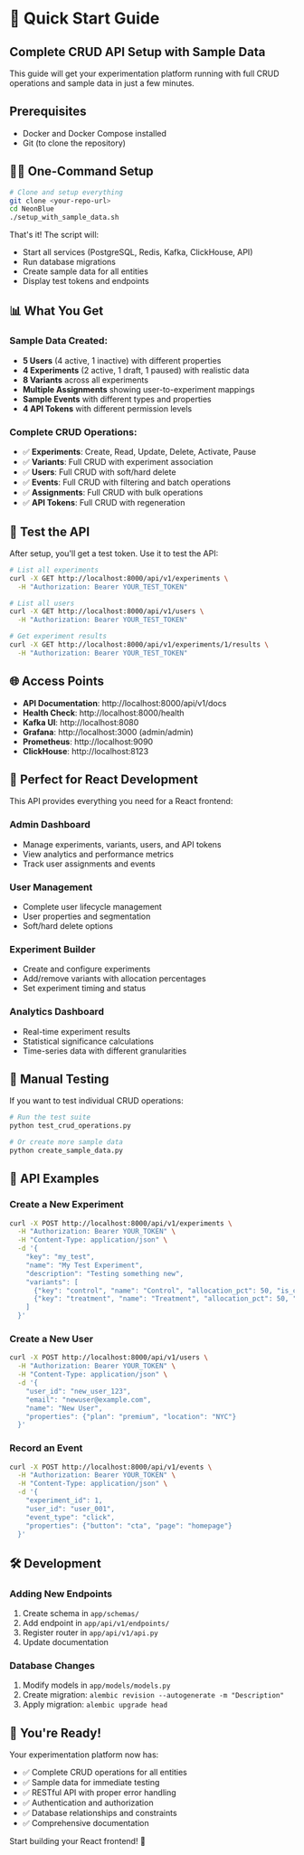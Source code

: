 # 🚀 Quick Start Guide

## Complete CRUD API Setup with Sample Data

This guide will get your experimentation platform running with full CRUD operations and sample data in just a few minutes.

## Prerequisites

- Docker and Docker Compose installed
- Git (to clone the repository)

## 🏃‍♂️ One-Command Setup

```bash
# Clone and setup everything
git clone <your-repo-url>
cd NeonBlue
./setup_with_sample_data.sh
```

That's it! The script will:
- Start all services (PostgreSQL, Redis, Kafka, ClickHouse, API)
- Run database migrations
- Create sample data for all entities
- Display test tokens and endpoints

## 📊 What You Get

### Sample Data Created:
- **5 Users** (4 active, 1 inactive) with different properties
- **4 Experiments** (2 active, 1 draft, 1 paused) with realistic data
- **8 Variants** across all experiments
- **Multiple Assignments** showing user-to-experiment mappings
- **Sample Events** with different types and properties
- **4 API Tokens** with different permission levels

### Complete CRUD Operations:
- ✅ **Experiments**: Create, Read, Update, Delete, Activate, Pause
- ✅ **Variants**: Full CRUD with experiment association
- ✅ **Users**: Full CRUD with soft/hard delete
- ✅ **Events**: Full CRUD with filtering and batch operations
- ✅ **Assignments**: Full CRUD with bulk operations
- ✅ **API Tokens**: Full CRUD with regeneration

## 🧪 Test the API

After setup, you'll get a test token. Use it to test the API:

```bash
# List all experiments
curl -X GET http://localhost:8000/api/v1/experiments \
  -H "Authorization: Bearer YOUR_TEST_TOKEN"

# List all users
curl -X GET http://localhost:8000/api/v1/users \
  -H "Authorization: Bearer YOUR_TEST_TOKEN"

# Get experiment results
curl -X GET http://localhost:8000/api/v1/experiments/1/results \
  -H "Authorization: Bearer YOUR_TEST_TOKEN"
```

## 🌐 Access Points

- **API Documentation**: http://localhost:8000/api/v1/docs
- **Health Check**: http://localhost:8000/health
- **Kafka UI**: http://localhost:8080
- **Grafana**: http://localhost:3000 (admin/admin)
- **Prometheus**: http://localhost:9090
- **ClickHouse**: http://localhost:8123

## 🎯 Perfect for React Development

This API provides everything you need for a React frontend:

### Admin Dashboard
- Manage experiments, variants, users, and API tokens
- View analytics and performance metrics
- Track user assignments and events

### User Management
- Complete user lifecycle management
- User properties and segmentation
- Soft/hard delete options

### Experiment Builder
- Create and configure experiments
- Add/remove variants with allocation percentages
- Set experiment timing and status

### Analytics Dashboard
- Real-time experiment results
- Statistical significance calculations
- Time-series data with different granularities

## 🔧 Manual Testing

If you want to test individual CRUD operations:

```bash
# Run the test suite
python test_crud_operations.py

# Or create more sample data
python create_sample_data.py
```

## 📝 API Examples

### Create a New Experiment
```bash
curl -X POST http://localhost:8000/api/v1/experiments \
  -H "Authorization: Bearer YOUR_TOKEN" \
  -H "Content-Type: application/json" \
  -d '{
    "key": "my_test",
    "name": "My Test Experiment",
    "description": "Testing something new",
    "variants": [
      {"key": "control", "name": "Control", "allocation_pct": 50, "is_control": true},
      {"key": "treatment", "name": "Treatment", "allocation_pct": 50, "is_control": false}
    ]
  }'
```

### Create a New User
```bash
curl -X POST http://localhost:8000/api/v1/users \
  -H "Authorization: Bearer YOUR_TOKEN" \
  -H "Content-Type: application/json" \
  -d '{
    "user_id": "new_user_123",
    "email": "newuser@example.com",
    "name": "New User",
    "properties": {"plan": "premium", "location": "NYC"}
  }'
```

### Record an Event
```bash
curl -X POST http://localhost:8000/api/v1/events \
  -H "Authorization: Bearer YOUR_TOKEN" \
  -H "Content-Type: application/json" \
  -d '{
    "experiment_id": 1,
    "user_id": "user_001",
    "event_type": "click",
    "properties": {"button": "cta", "page": "homepage"}
  }'
```

## 🛠️ Development

### Adding New Endpoints
1. Create schema in `app/schemas/`
2. Add endpoint in `app/api/v1/endpoints/`
3. Register router in `app/api/v1/api.py`
4. Update documentation

### Database Changes
1. Modify models in `app/models/models.py`
2. Create migration: `alembic revision --autogenerate -m "Description"`
3. Apply migration: `alembic upgrade head`

## 🎉 You're Ready!

Your experimentation platform now has:
- ✅ Complete CRUD operations for all entities
- ✅ Sample data for immediate testing
- ✅ RESTful API with proper error handling
- ✅ Authentication and authorization
- ✅ Database relationships and constraints
- ✅ Comprehensive documentation

Start building your React frontend! 🚀
